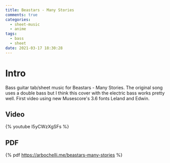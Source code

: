 ```yaml
---
title: Beastars - Many Stories
comments: true
categories:
  - sheet-music
  - anime
tags:
  - bass
  - sheet
date: 2021-03-17 18:30:28
---
```


# Intro
Bass guitar tab/sheet music for Beastars - Many Stories.
The original song uses a double bass but I think this cover with the electric bass works pretty well.
First video using new Musescore's 3.6 fonts Leland and Edwin.

## Video
{% youtube l5yCWzXgSFs %}

## PDF
{% pdf https://arbochelli.me/beastars-many-stories %}
